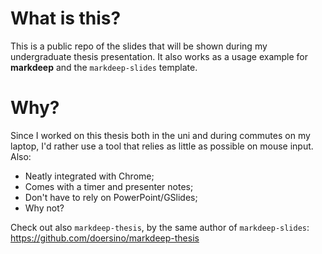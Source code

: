 # What is this?
This is a public repo of the slides that will be shown during my undergraduate thesis presentation. It also works as a usage example for **markdeep** and the `markdeep-slides` template.

# Why?
Since I worked on this thesis both in the uni and during commutes on my laptop, I'd rather use a tool that relies as little as possible on mouse input.
Also:

* Neatly integrated with Chrome;
* Comes with a timer and presenter notes;
* Don't have to rely on PowerPoint/GSlides;
* Why not?

Check out also `markdeep-thesis`, by the same author of `markdeep-slides`: https://github.com/doersino/markdeep-thesis
